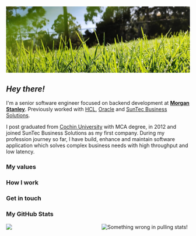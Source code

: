 ![Header](green_grass.jpg "Header")
<!--
**barunkumar04/barunkumar04** is a ✨ _special_ ✨ repository because its `README.md` (this file) appears on your GitHub profile.

Here are some ideas to get you started:

- 🔭 I’m currently working on ...
- 🌱 I’m currently learning ...
- 👯 I’m looking to collaborate on ...
- 🤔 I’m looking for help with ...
- 💬 Ask me about ...
- 📫 How to reach me: ...
- 😄 Pronouns: ...
- ⚡ Fun fact: ...
-->

<H2><i>Hey there!</i></H2>

I'm a senior software engineer focused on backend development at <strong><a href="https://www.morganstanley.com">Morgan Stanley</a></strong>. Previously worked with <a href="https://www.hcl.com">HCL</a>, <a href="https://www.oracle.com">Oracle</a> and <a href="https://www.suntecgroup.com">SunTec Business Solutions</a>.  

I post graduated from <a href="https://www.cusat.ac.in">Cochin University</a> with MCA degree, in 2012 and joined SunTec Business Solutions as my first company. During my profession journey so far, I have build, enhance and maintain software application which solves complex business needs with high throughput and low latency.



<H3>My values </H3>

<H3>How I work </H3>

<H3>Get in touch </H3>

<H3> My GitHub Stats </H3>
  <img  src="https://github-readme-stats.vercel.app/api?username=barunkumar04&show_icons=true&hide_border=true&theme=dark" width="48%" align="right" alt="Something wrong in pulling stats!">
  <img  src="https://github-readme-streak-stats.herokuapp.com/?user=barunkumar04&theme=dark" width="48%" >


